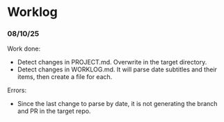 # Worklog

### 08/10/25
Work done: 
- Detect changes in PROJECT.md. Overwrite in the target directory.
- Detect changes in WORKLOG.md. It will parse date subtitles and their items, then
create a file for each.

Errors:
 - Since the last change to parse by date, it is not generating the branch and 
 PR in the target repo.


